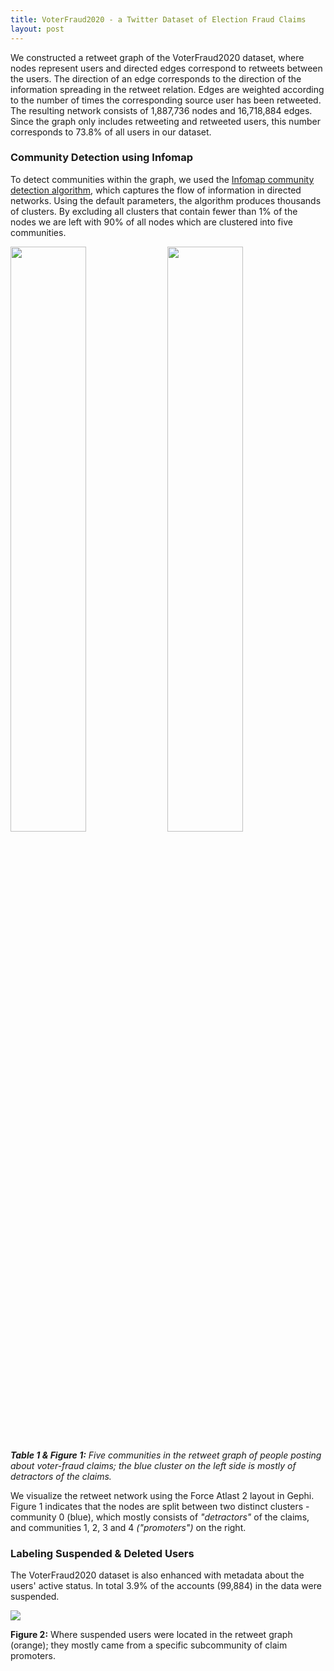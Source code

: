```yaml
---
title: VoterFraud2020 - a Twitter Dataset of Election Fraud Claims
layout: post
---
```


We constructed a retweet graph of the VoterFraud2020 dataset, where nodes 
represent users and directed edges correspond to retweets between the users. 
The direction of an edge corresponds to the direction of the information 
spreading in the retweet relation. Edges are weighted according to the 
number of times the corresponding source user has been retweeted. 
The resulting network consists of 1,887,736 nodes and 16,718,884 edges. 
Since the graph only includes retweeting and retweeted users, this number corresponds to 73.8% of all users in our dataset.


### Community Detection using Infomap
To detect communities within the graph, we used the [Infomap community detection 
algorithm](https://mapequation.github.io/infomap/python/), which captures the flow of information in directed networks.
Using the default parameters, the algorithm produces thousands of clusters. 
By excluding all clusters that contain fewer than 1% of the nodes we are left 
with 90% of all nodes which are clustered into five communities.

<img src="https://storage.googleapis.com/voter-fraud-2020/img/community_stats.png" style="width: 49%">
<img src="https://storage.googleapis.com/voter-fraud-2020/img/retweet-graph.png" style="width: 49%">

_**Table 1 & Figure 1:** Five communities in the retweet graph of people posting about voter-fraud claims; the blue cluster on the left side is mostly of detractors of the claims._

We visualize the retweet network using the Force Atlast 2 layout in Gephi.
Figure 1 indicates that the nodes are split between two distinct 
clusters - community 0 (blue), which mostly consists of _"detractors"_ of the claims, and communities 1, 2, 3 and 4 _("promoters")_ on the right. 

### Labeling Suspended & Deleted Users
The VoterFraud2020 dataset is also enhanced with metadata about the users' active status. 
In total 3.9% of the accounts (99,884) in the data were suspended.

<img src="https://storage.googleapis.com/voter-fraud-2020/img/retweet-graph-suspended-orange-min.jpg">

**Figure 2:** Where suspended users were located in the retweet graph (orange); they mostly came from a specific subcommunity of claim promoters.